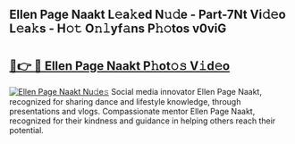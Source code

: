 ## Ellen Page Naakt L𝚎a𝚔ed N𝚞𝚍e - Part-7Nt Vi𝚍𝚎o L𝚎a𝚔s - H𝚘𝚝 O𝚗𝚕yf𝚊ns P𝚑𝚘tos v0viG

# <h2><a href="http://kf91cq4.oniu.top/?m=Ellen+Page+Naakt">🔗👉 🔴 Ellen Page Naakt P𝚑ot𝚘𝚜 V𝚒d𝚎o</a></h2>

[![Ellen Page Naakt Nu𝚍e𝚜](https://i.imgur.com/0qMVB7G.gif)](http://kf91cq4.oniu.top/?m=Ellen+Page+Naakt)
Social media innovator Ellen Page Naakt, recognized for sharing dance and lifestyle knowledge, through presentations and vlogs. Compassionate mentor Ellen Page Naakt, recognized for their kindness and guidance in helping others reach their potential.  
